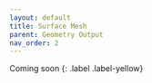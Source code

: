 ```yaml
---
layout: default
title: Surface Mesh
parent: Geometry Output
nav_order: 2
---
```


Coming soon
{: .label .label-yellow}